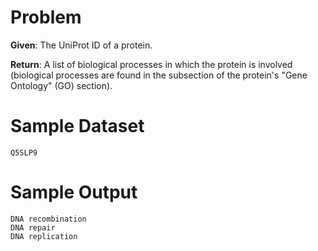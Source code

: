 # Problem

**Given**: The UniProt ID of a protein.

**Return**: A list of biological processes in which the protein is involved
(biological processes are found in the subsection of the protein's "Gene
Ontology" (GO) section).

# Sample Dataset

```
Q5SLP9
```

# Sample Output

```
DNA recombination
DNA repair
DNA replication
```
